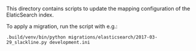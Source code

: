 This directory contains scripts to update the mapping configuration of
the ElaticSearch index.

To apply a migration, run the script with e.g.:

    .build/venv/bin/python migrations/elasticsearch/2017-03-29_slackline.py development.ini
